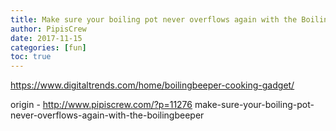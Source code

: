 ```yaml
---
title: Make sure your boiling pot never overflows again with the BoilingBeeper
author: PipisCrew
date: 2017-11-15
categories: [fun]
toc: true
---
```


https://www.digitaltrends.com/home/boilingbeeper-cooking-gadget/

origin - http://www.pipiscrew.com/?p=11276 make-sure-your-boiling-pot-never-overflows-again-with-the-boilingbeeper